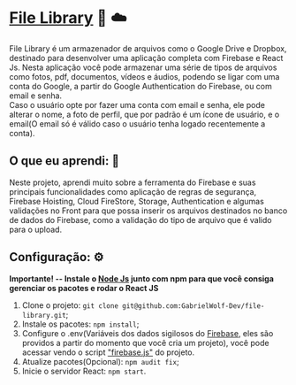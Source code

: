 # [File Library](https://file-library-428bb.web.app/) 📁 ☁️
File Library é um armazenador de arquivos como o Google Drive e Dropbox, destinado para desenvolver uma aplicação completa com Firebase e React Js.
Nesta aplicação você pode armazenar uma série de tipos de arquivos como fotos, pdf, documentos, vídeos e áudios, podendo se ligar com uma conta do Google, a partir do Google Authentication do Firebase, ou com email e senha.
<br>
Caso o usuário opte por fazer uma conta com email e senha, ele pode alterar o nome, a foto de perfil, que por padrão é um ícone de usuário, e o email(O email só é válido caso o usuário tenha logado recentemente a conta).


## O que eu aprendi: 📖
Neste projeto, aprendi muito sobre a ferramenta do Firebase e suas principais funcionalidades como aplicação de regras de segurança, Firebase Hoisting, Cloud FireStore, Storage, Authentication e algumas validações no Front para que possa inserir os arquivos destinados no banco de dados do Firebase, como a validação do tipo de arquivo que é valido para o upload.

## Configuração: ⚙️

**Importante! -- Instale o [Node Js](https://nodejs.org/en/) junto com npm para que você consiga gerenciar os pacotes e rodar o React JS**
1. Clone o projeto: ``` git clone git@github.com:GabrielWolf-Dev/file-library.git ```;
2. Instale os pacotes: ``` npm install ```;
3. Configure o .env(Variáveis dos dados sigilosos do [Firebase](https://firebase.google.com/), eles são providos a partir do momento que você cria um projeto), você pode acessar vendo o script ["firebase.js"](https://github.com/GabrielWolf-Dev/file-library/blob/main/src/firebase.js) do projeto.
4. Atualize pacotes(Opcional): ``` npm audit fix ```;
5. Inicie o servidor React: ``` npm start ```.
